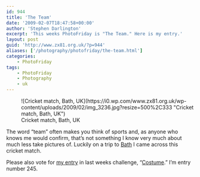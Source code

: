 ```yaml
---
id: 944
title: 'The Team'
date: '2009-02-07T18:47:58+00:00'
author: 'Stephen Darlington'
excerpt: 'This weeks PhotoFriday is "The Team." Here is my entry.'
layout: post
guid: 'http://www.zx81.org.uk/?p=944'
aliases: ['/photography/photofriday/the-team.html']
categories:
    - PhotoFriday
tags:
    - PhotoFriday
    - Photography
    - uk
---
```


<figure aria-describedby="caption-attachment-945" class="wp-caption aligncenter" id="attachment_945" style="width: 500px">![Cricket match, Bath, UK](https://i0.wp.com/www.zx81.org.uk/wp-content/uploads/2009/02/img_3236.jpg?resize=500%2C333 "Cricket match, Bath, UK")<figcaption class="wp-caption-text" id="caption-attachment-945">Cricket match, Bath, UK</figcaption></figure>

The word “team” often makes you think of sports and, as anyone who knows me would confirm, that’s not something I know very much about much less take pictures of. Luckily on a trip to [Bath](http://www.zx81.org.uk/travel/bath-uk.html) I came across this cricket match.

Please also vote for [my entry](http://www.zx81.org.uk/photography/photofriday/costume.html) in last weeks challenge, “[Costume](http://www.photofriday.com/linkviewer.php?id=846).” I’m entry number 245.